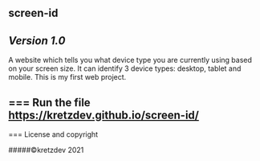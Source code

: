 ## screen-id
*Version 1.0*
---
A website which tells you what device type you are currently using based on your screen size. It can identify 3 device types: desktop, tablet and mobile.  This is my first web project.

===
Run the file  
<https://kretzdev.github.io/screen-id/>
---
=== License and copyright

#####©kretzdev 2021
